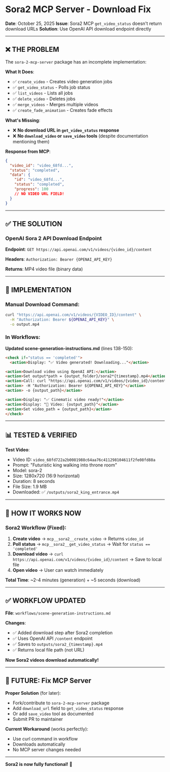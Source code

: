 # Sora2 MCP Server - Download Fix

**Date**: October 25, 2025
**Issue**: Sora2 MCP `get_video_status` doesn't return download URLs
**Solution**: Use OpenAI API download endpoint directly

---

## ❌ THE PROBLEM

The `sora-2-mcp-server` package has an incomplete implementation:

**What It Does**:

- ✅ `create_video` - Creates video generation jobs
- ✅ `get_video_status` - Polls job status
- ✅ `list_videos` - Lists all jobs
- ✅ `delete_video` - Deletes jobs
- ✅ `merge_videos` - Merges multiple videos
- ✅ `create_fade_animation` - Creates fade effects

**What's Missing**:

- ❌ **No download URL in `get_video_status` response**
- ❌ **No `download_video` or `save_video` tools** (despite documentation mentioning them)

**Response from MCP**:

```json
{
  "video_id": "video_68fd...",
  "status": "completed",
  "data": {
    "id": "video_68fd...",
    "status": "completed",
    "progress": 100
    // NO VIDEO URL FIELD!
  }
}
```

---

## ✅ THE SOLUTION

### OpenAI Sora 2 API Download Endpoint

**Endpoint**: `GET https://api.openai.com/v1/videos/{video_id}/content`

**Headers**: `Authorization: Bearer {OPENAI_API_KEY}`

**Returns**: MP4 video file (binary data)

---

## 🔧 IMPLEMENTATION

### Manual Download Command:

```bash
curl "https://api.openai.com/v1/videos/{VIDEO_ID}/content" \
  -H "Authorization: Bearer ${OPENAI_API_KEY}" \
  -o output.mp4
```

### In Workflows:

**Updated scene-generation-instructions.md** (lines 138-150):

```markdown
<check if="status == 'completed'">
  <action>Display: "✅ Video generated! Downloading..."</action>

<action>Download video using OpenAI API:</action>
<action>Set output*path = {output_folder}/sora2*{timestamp}.mp4</action>
<action>Call: curl "https://api.openai.com/v1/videos/{video_id}/content"</action>
<action> -H "Authorization: Bearer ${OPENAI_API_KEY}"</action>
<action> -o {output_path}</action>

<action>Display: "✅ Cinematic video ready!"</action>
<action>Display: "📁 Video: {output_path}"</action>
<action>Set video_path = {output_path}</action>
</check>
```

---

## 📊 TESTED & VERIFIED

**Test Video**:

- Video ID: `video_68fd722a2b0081988c64aa76c411298104611f2fe08fd88a`
- Prompt: "Futuristic king walking into throne room"
- Model: sora-2
- Size: 1280x720 (16:9 horizontal)
- Duration: 8 seconds
- File Size: 1.9 MB
- Downloaded: ✅ `/outputs/sora2_king_entrance.mp4`

---

## 🎯 HOW IT WORKS NOW

### Sora2 Workflow (Fixed):

1. **Create video** → `mcp__sora2__create_video` → Returns `video_id`
2. **Poll status** → `mcp__sora2__get_video_status` → Wait for `status == 'completed'`
3. **Download video** → `curl https://api.openai.com/v1/videos/{video_id}/content` → Save to local file
4. **Open video** → User can watch immediately

**Total Time**: ~2-4 minutes (generation) + ~5 seconds (download)

---

## ✅ WORKFLOW UPDATED

**File**: `workflows/scene-generation-instructions.md`

**Changes**:

- ✅ Added download step after Sora2 completion
- ✅ Uses OpenAI API `/content` endpoint
- ✅ Saves to `outputs/sora2_{timestamp}.mp4`
- ✅ Returns local file path (not URL)

**Now Sora2 videos download automatically!**

---

## 🔮 FUTURE: Fix MCP Server

**Proper Solution** (for later):

- Fork/contribute to `sora-2-mcp-server` package
- Add `download_url` field to `get_video_status` response
- Or add `save_video` tool as documented
- Submit PR to maintainer

**Current Workaround** (works perfectly):

- Use curl command in workflow
- Downloads automatically
- No MCP server changes needed

---

**Sora2 is now fully functional!** 🚀
